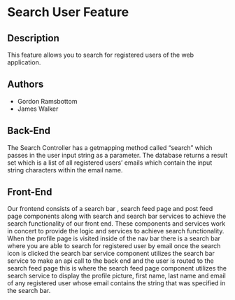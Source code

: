 # Search User Feature

## Description

This feature allows you to search for registered users of the web application.


## Authors
- Gordon Ramsbottom
- James Walker


## Back-End
The Search Controller has a getmapping method called “search” which passes in the user input string as a parameter. The database returns a result set which is a list of all registered users’ emails which contain the input string characters within the email name.

## Front-End
Our frontend consists of a search bar , search feed page and post feed page components along with search and search bar services to achieve the search functionality of our front end. These components and services work in concert to provide the logic and services to achieve search functionality. When the profile page is visited inside of the nav bar there is a search bar where you are able to search for registered user by email once the search icon is clicked the search bar service component utilizes the search bar service to make an api call to the back end and the user is routed to the search feed page this is where the search feed page component utilizes the search service to display the profile picture, first name, last name and email of any registered user whose email contains the string that was specified in the search bar.
